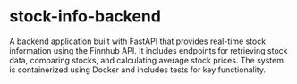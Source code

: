 # stock-info-backend
A backend application built with FastAPI that provides real-time stock information using the Finnhub API. It includes endpoints for retrieving stock data, comparing stocks, and calculating average stock prices. The system is containerized using Docker and includes tests for key functionality.
